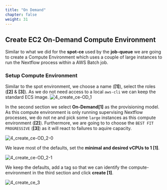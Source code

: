 ```yaml
---
title: "On Demand"
chapter: false
weight: 31
---
```


## Create EC2 On-Demand Compute Environment

Similar to what we did for the **spot-ce** used by the **job-queue** we are going to create a Compute Environment which uses a couple of large instances to run the Nextflow process within a AWS Batch job.

### Setup Compute Environment

Similar to the spot environment, we choose a name (**[1]**), select the roles (**[2]** & **[3]**). As we do not need access to a local `aws-cli` we can keep the standard ECS image.
![4_create_ce-OD_1](/images/nextflow-on-aws-batch/batch/4_create_ce-OD_1.png)

In the second section we select **On-Demand[1]** as the provisioning model. As this compute environment is only running supervising Nextflow processes, we do not ne and pick some `large` instances as this compute environment (**[2]**).
Furthermore, we are going to to choose the `BEST FIT PROGRESSIVE` (**[3]**) as it will react to failures to aquire capacity.

![4_create_ce-OD_2-0](/images/nextflow-on-aws-batch/batch/4_create_ce-OD_2-0.png)

We leave most of the defaults, set the **minimal and desired vCPUs to 1 [1]**.

![4_create_ce-OD_2-1](/images/nextflow-on-aws-batch/batch/4_create_ce-OD_2-1.png)

We keep the defaults, add a tag so that we can identify the compute-environment in the third section and click **create [1]**.

![4_create_ce_3](/images/nextflow-on-aws-batch/batch/4_create_ce_3.png)
